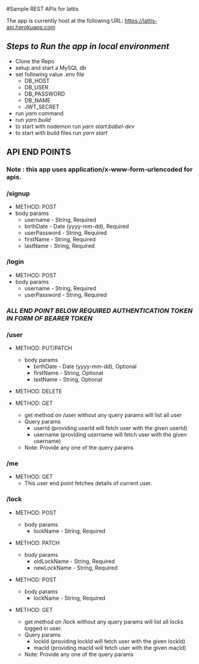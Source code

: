 #Sample REST APIs for lattis

The app is currently host at the following URL:
https://lattis-api.herokuapp.com

## *Steps to Run the app in local environment*
- Clone the Repo
- setup and start a MySQL db
- set following value .env file
  - DB_HOST
  - DB_USER
  - DB_PASSWORD
  - DB_NAME
  - JWT_SECRET
- run *yarn* command
- run *yarn build*
- to start with nodemon run *yarn start:babel-dev*
- to start with build files run *yarn start*

## API END POINTS

### Note : this app uses application/x-www-form-urlencoded for apis.

### /signup
- METHOD: POST
- body params 
  - username - String, Required
  - birthDate - Date (yyyy-mm-dd), Required
  - userPassword - String, Required
  - firstName - String, Required
  - lastName - String, Required
  
### /login
- METHOD: POST
- body params 
  - username - String, Required 
  - userPassword - String, Required

### *ALL END POINT BELOW REQUIRED AUTHENTICATION TOKEN IN FORM OF BEARER TOKEN*

### /user
- METHOD: PUT/PATCH
  - body params 
    - birthDate - Date (yyyy-mm-dd), Optional
    - firstName - String, Optional
    - lastName - String, Optional

- METHOD: DELETE

- METHOD: GET
  - get method on /user without any query params will list all user
  - Query params 
    - userId (providing userId will fetch user with the given userId)
    - username (providing username will fetch user with the given username)
  - Note: Provide any one of the query params

### /me
- METHOD: GET
  - This user end point fetches details of current user.

### /lock
- METHOD: POST
  - body params 
    - lockName - String, Required 

- METHOD: PATCH
  - body params 
    - oldLockName - String, Required 
    - newLockName - String, Required 

- METHOD: POST
  - body params 
    - lockName - String, Required 

- METHOD: GET
  - get method on /lock without any query params will list all locks logged in user.
  - Query params 
    - lockId (providing lockId will fetch user with the given lockId)
    - macId (providing macId will fetch user with the given macId)
  - Note: Provide any one of the query params